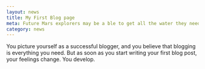 ```yaml
---
layout: news
title: My First Blog page
meta: Future Mars explorers may be a ble to get all the water they need
category: news
---
```


You picture yourself as a successful blogger, and you believe that blogging is everything you need. But as soon as you start writing your first blog post, your feelings change. You develop.